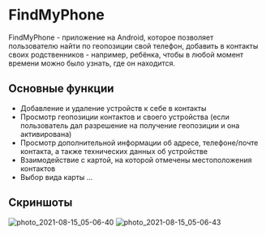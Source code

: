 # FindMyPhone

FindMyPhone - приложение на Android, которое позволяет пользователю найти по геопозиции свой телефон, 
добавить в контакты своих родственников - например, ребёнка, чтобы в любой момент времени можно было узнать, 
где он находится.

## Основные функции

* Добавление и удаление устройств к себе в контакты 
* Просмотр геопозиции контактов и своего устройства (если пользователь дал разрешение на получение геопозиции и она активирована)
* Просмотр дополнительной информации об адресе, телефоне/почте контакта, а также технических данных об устройстве
* Взаимодействие с картой, на которой отмечены местоположения контактов
* Выбор вида карты
...

## Скриншоты
![photo_2021-08-15_05-06-40](https://user-images.githubusercontent.com/28806684/129457719-b41fface-3f55-411b-b128-239f0ab649c8.jpg)
![photo_2021-08-15_05-06-43](https://user-images.githubusercontent.com/28806684/129457721-7dbbb68c-27f5-4101-930b-019213cf0911.jpg)
